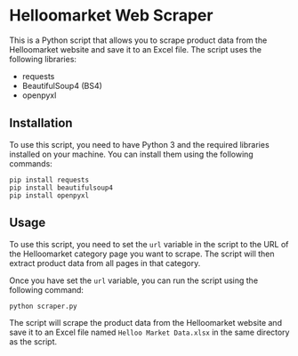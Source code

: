 # Helloomarket Web Scraper

This is a Python script that allows you to scrape product data from the Helloomarket website and save it to an Excel file. The script uses the following libraries:
- requests
- BeautifulSoup4 (BS4)
- openpyxl

## Installation

To use this script, you need to have Python 3 and the required libraries installed on your machine. You can install them using the following commands:

```
pip install requests
pip install beautifulsoup4
pip install openpyxl
```

## Usage

To use this script, you need to set the `url` variable in the script to the URL of the Helloomarket category page you want to scrape. The script will then extract product data from all pages in that category.

Once you have set the `url` variable, you can run the script using the following command:

```
python scraper.py
```

The script will scrape the product data from the Helloomarket website and save it to an Excel file named `Helloo Market Data.xlsx` in the same directory as the script.
